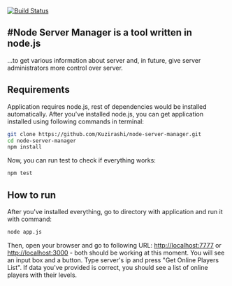 [![Build Status](https://travis-ci.org/Kuzirashi/node-server-manager.png?branch=master)](https://travis-ci.org/Kuzirashi/node-server-manager)


#Node Server Manager is a tool written in node.js
------------
...to get various information about server and, in future, give server administrators more control over server.

## Requirements

Application requires node.js, rest of dependencies would be installed automatically. After you've installed node.js, you can get application installed using following commands in terminal:
~~~~ bash
git clone https://github.com/Kuzirashi/node-server-manager.git
cd node-server-manager
npm install
~~~~
Now, you can run test to check if everything works:
~~~~ bash
npm test
~~~~

## How to run

After you've installed everything, go to directory with application and run it with command:
~~~~ bash
node app.js
~~~~
Then, open your browser and go to following URL: [http://localhost:7777](http://localhost:7777) or [http://localhost:3000](http://localhost:3000) - both should be working at this moment.
You will see an input box and a button. Type server's ip and press "Get Online Players List".
If data you've provided is correct, you should see a list of online players with their levels.
